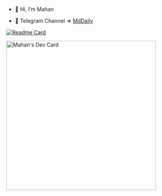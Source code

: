 - 👋 Hi, I’m Mahan
<!-- - 👀 I’m interested in application development  -->
<!-- - 🌱 I’m currently learning flutter & python & ML  -->
- 🌱 Telegram Channel => [MdDaily](https://t.me/MdDaily) 



[![Readme Card](https://github-readme-stats.vercel.app/api?username=mdpe-ir&count_private=true&show_icons=true&show_icons=true)](https://github.com/mdpe-ir/mdpe-ir/)

<a href="https://app.daily.dev/mahan"><img src="https://api.daily.dev/devcards/eb3b1a2c125944b691e4e9af396688e0.png?r=0ec" width="400" alt="Mahan's Dev Card"/></a>

<!---
mdpe-ir/mdpe-ir is a ✨ special ✨ repository because its `README.md` (this file) appears on your GitHub profile.
You can click the Preview link to take a look at your changes.
--->
